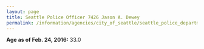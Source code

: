 ```yaml
---
layout: page
title: Seattle Police Officer 7426 Jason A. Dewey
permalink: /information/agencies/city_of_seattle/seattle_police_department/copbook/7426/
---
```


**Age as of Feb. 24, 2016:** 33.0
